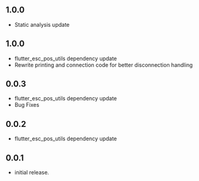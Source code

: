 ## 1.0.0
* Static analysis update
## 1.0.0
* flutter_esc_pos_utils dependency update
* Rewrite printing and connection code for better disconnection handling
## 0.0.3
* flutter_esc_pos_utils dependency update
* Bug Fixes
## 0.0.2
* flutter_esc_pos_utils dependency update
## 0.0.1
* initial release.